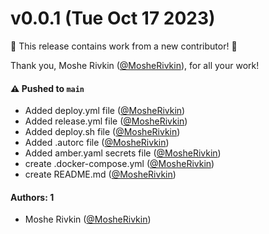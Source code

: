 # v0.0.1 (Tue Oct 17 2023)

:tada: This release contains work from a new contributor! :tada:

Thank you, Moshe Rivkin ([@MosheRivkin](https://github.com/MosheRivkin)), for all your work!

#### ⚠️ Pushed to `main`

- Added deploy.yml file ([@MosheRivkin](https://github.com/MosheRivkin))
- Added release.yml file ([@MosheRivkin](https://github.com/MosheRivkin))
- Added deploy.sh file ([@MosheRivkin](https://github.com/MosheRivkin))
- Added .autorc file ([@MosheRivkin](https://github.com/MosheRivkin))
- Added amber.yaml secrets file ([@MosheRivkin](https://github.com/MosheRivkin))
- create .docker-compose.yml ([@MosheRivkin](https://github.com/MosheRivkin))
- create README.md ([@MosheRivkin](https://github.com/MosheRivkin))

#### Authors: 1

- Moshe Rivkin ([@MosheRivkin](https://github.com/MosheRivkin))
